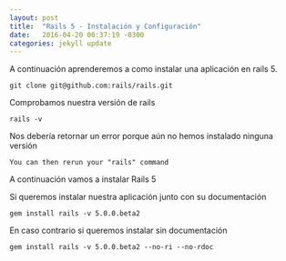 ```yaml
---
layout: post
title:  "Rails 5 - Instalación y Configuración"
date:   2016-04-20 00:37:19 -0300
categories: jekyll update
---
```


A continuación aprenderemos a como instalar una aplicación en rails 5.

```
git clone git@github.com:rails/rails.git
```

Comprobamos nuestra versión de rails

```
rails -v
```
Nos debería retornar un error porque aún no hemos instalado ninguna versión

```
You can then rerun your "rails" command
```


A continuación vamos a instalar Rails 5

Si queremos instalar nuestra aplicación junto con su documentación

```
gem install rails -v 5.0.0.beta2
```

En caso contrario si queremos instalar sin documentación

```
gem install rails -v 5.0.0.beta2 --no-ri --no-rdoc
```